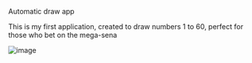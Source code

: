 Automatic draw app

This is my first application, created to draw numbers 1 to 60, perfect for those who bet on the mega-sena

![image](https://github.com/user-attachments/assets/2dd7f9d2-0cc7-4350-ad23-ed25be91f1e5)
